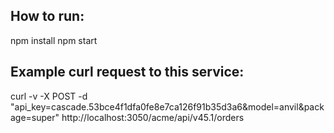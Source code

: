 ## How to run:
npm install
npm start

## Example curl request to this service:
curl -v -X POST -d "api_key=cascade.53bce4f1dfa0fe8e7ca126f91b35d3a6&model=anvil&package=super" http://localhost:3050/acme/api/v45.1/orders
